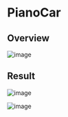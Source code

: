 # PianoCar

## Overview

![image](https://user-images.githubusercontent.com/15955880/149970508-cdcc2529-05a1-449a-89f4-7c39f558456d.png)

## Result

![image](https://user-images.githubusercontent.com/15955880/149970588-1dda8a47-35af-4e40-8164-fa0da2fa2158.png)

![image](https://user-images.githubusercontent.com/15955880/149970632-9f862714-edef-4652-988a-f91c0bbeb56e.png)
